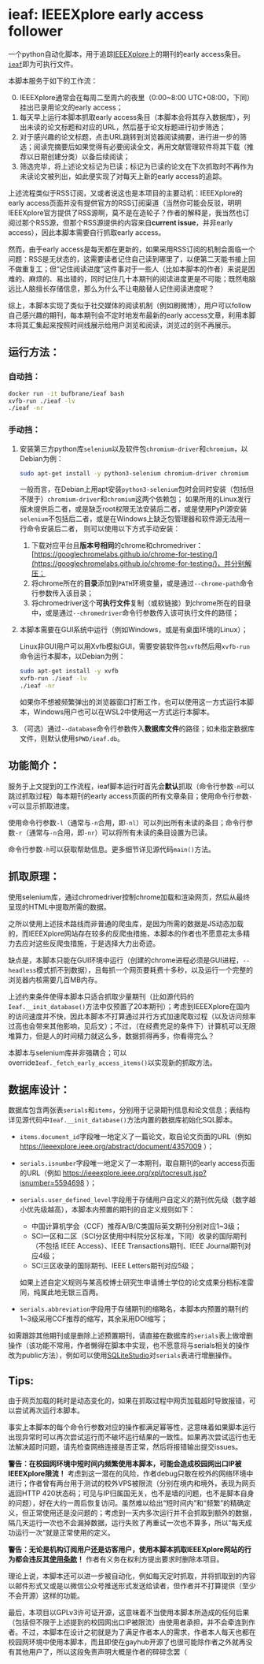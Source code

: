 # ieaf: IEEEXplore early access follower

一个python自动化脚本，用于追踪[IEEEXplore](https://ieeexplore.ieee.org)上的期刊的early access条目。[`ieaf`](https://github.com/bufbrane/ieaf/blob/main/ieaf)即为可执行文件。

本脚本服务于如下的工作流：

0. IEEEXplore通常会在每周二至周六的夜里（0:00~8:00 UTC+08:00，下同）挂出已录用论文的early access；
1. 每天早上运行本脚本抓取early access条目（本脚本会将其存入数据库），列出未读的论文标题和对应的URL，然后基于论文标题进行初步筛选；
2. 对于感兴趣的论文标题，点击URL跳转到浏览器阅读摘要，进行进一步的筛选；阅读完摘要后如果觉得有必要阅读全文，再用文献管理软件将其下载（推荐以日期创建分类）以备后续阅读；
3. 筛选完毕，将上述论文标记为已读；标记为已读的论文在下次抓取时不再作为未读论文被列出，如此便实现了对每天上新的early access的追踪。

上述流程类似于RSS订阅，又或者说这也是本项目的主要动机：IEEEXplore的early access页面并没有提供官方的RSS订阅渠道（当然你可能会反驳，明明IEEEXplore官方提供了RSS源啊，莫不是在造轮子？作者的解释是，我当然也订阅过那个RSS源，但那个RSS源提供的内容来自**current issue**，并非early access），因此本脚本需要自行抓取early access。

然而，由于early access是每天都在更新的，如果采用RSS订阅的机制会面临一个问题：RSS是无状态的，这需要读者记住自己读到哪里了，以便第二天能书接上回不做重复工；但“记住阅读进度”这件事对于一些人（比如本脚本的作者）来说是困难的、麻烦的、易出错的，同时记住几十本期刊的阅读进度更是不可能；既然电脑远比人脑擅长存储信息，那么为什么不让电脑替人记住阅读进度呢？

综上，本脚本实现了类似于社交媒体的阅读机制（例如刷微博），用户可以follow自己感兴趣的期刊，每本期刊会不定时地发布最新的early access文章，利用本脚本将其汇集起来按照时间线展示给用户浏览和阅读，浏览过的则不再展示。


## 运行方法：

### 自动挡：

```bash
docker run -it bufbrane/ieaf bash
xvfb-run ./ieaf -lv
./ieaf -nr
```


### 手动挡：

1. 安装第三方python库`selenium`以及软件包`chromium-driver`和`chromium`，以Debian为例：
    ```bash
    sudo apt-get install -y python3-selenium chromium-driver chromium
    ```
    一般而言，在Debian上用apt安装`python3-selenium`包时会同时安装（包括但不限于）`chromium-driver`和`chromium`这两个依赖包；
    如果所用的Linux发行版未提供后二者，或是缺乏root权限无法安装后二者，或是使用PyPI源安装`selenium`不包括后二者，或是在Windows上缺乏包管理器和软件源无法用一行命令安装后二者，
    则可以使用以下方式手动安装：
    
    1. 下载对应平台且**版本号相同**的chrome和chromedriver：[https://googlechromelabs.github.io/chrome-for-testing/](https://googlechromelabs.github.io/chrome-for-testing/)，并分别解压；
    2. 将chrome所在的**目录**添加到`PATH`环境变量，或是通过`--chrome-path`命令行参数传入该目录；
    3. 将chromedriver这个**可执行文件**复制（或软链接）到chrome所在的目录中，或是通过`--chromedriver`命令行参数传入该可执行文件的路径；
2. 本脚本需要在GUI系统中运行（例如Windows，或是有桌面环境的Linux）；

    Linux非GUI用户可以用Xvfb模拟GUI，需要安装软件包`xvfb`然后用`xvfb-run`命令运行本脚本，以Debian为例：
    ```bash
    sudo apt-get install -y xvfb
    xvfb-run ./ieaf -lv
    ./ieaf -nr
    ```
    如果你不想被频繁弹出的浏览器窗口打断工作，也可以使用这一方式运行本脚本，Windows用户也可以在WSL2中使用这一方式运行本脚本。
3. （可选）通过`--database`命令行参数传入**数据库文件**的路径；如未指定数据库文件，则默认使用`$PWD/ieaf.db`。


## 功能简介：

服务于上文提到的工作流程，ieaf脚本运行时首先会**默认**抓取（命令行参数`-n`可以跳过抓取过程）每本期刊的early access页面的所有文章条目；使用命令行参数`-v`可以显示抓取进度。

使用命令行参数`-l`（通常与`-n`合用，即`-nl`）可以列出所有未读的条目；命令行参数`-r`（通常与`-n`合用，即`-nr`）可以将所有未读的条目设置为已读。

命令行参数`-h`可以获取帮助信息。更多细节详见源代码`main()`方法。


## 抓取原理：

使用selenium库，通过chromedriver控制chrome加载和渲染网页，然后从最终呈现的HTML中提取所需的数据。

之所以使用上述技术路线而非普通的爬虫库，是因为所需的数据是JS动态加载的，而IEEEXplore网站存在较多的反爬虫措施，本脚本的作者也不愿意花太多精力去应对这些反爬虫措施，于是选择大力出奇迹。

缺点是，本脚本只能在GUI环境中运行（创建的chrome进程必须是GUI进程，`--headless`模式抓不到数据），且每抓一个网页要耗费十多秒，以及运行一个完整的浏览器内核需要几百MB内存。

上述约束条件使得本脚本只适合抓取少量期刊（比如源代码的`Ieaf.__init_database()`方法中仅预置了20本期刊）；考虑到IEEEXplore在国内的访问速度并不快，因此本脚本不打算通过并行方式加速爬取过程（以及访问频率过高也会带来其他影响，见后文）；不过，（在经费充足的条件下）计算机可以无限堆算力，但是人的时间精力就这么多，数据抓得再多，你看得完么？

本脚本与selenium库并非强耦合；可以override`Ieaf._fetch_early_access_items()`以实现新的抓取方法。


## 数据库设计：

数据库包含两张表`serials`和`items`，分别用于记录期刊信息和论文信息；表结构详见源代码中`Ieaf.__init_database()`方法内置的数据库初始化SQL脚本。

- `items.document_id`字段唯一地定义了一篇论文，取自论文页面的URL（例如 https://ieeexplore.ieee.org/abstract/document/4357009 ）；
- `serials.isnumber`字段唯一地定义了一本期刊，取自期刊的early access页面的URL（例如 https://ieeexplore.ieee.org/xpl/tocresult.jsp?isnumber=5594698 ）；
- `serials.user_defined_level`字段用于存储用户自定义的期刊优先级（数字越小优先级越高），本脚本内预置的期刊的自定义规则如下：
    - 中国计算机学会（CCF）推荐A/B/C类国际英文期刊分别对应1~3级；
    - SCI一区和二区（SCI分区使用中科院分区标准，下同）收录的国际期刊（不包括 IEEE Access）、IEEE Transactions期刊、IEEE Journal期刊对应4级；
    - SCI三区收录的国际期刊、IEEE Letters期刊对应5级；
    
    如果上述自定义规则与某高校博士研究生申请博士学位的论文成果分档标准雷同，纯属此地无银三百两。
- `serials.abbreviation`字段用于存储期刊的缩略名，本脚本内预置的期刊的1~3级采用CCF推荐的缩写，其余采用DOI缩写；

如需跟踪其他期刊或是删除上述预置期刊，请直接在数据库的`serials`表上做增删操作（该功能不常用，作者懒得在脚本中实现，也不愿意将与serials相关的操作改为public方法），例如可以使用[SQLiteStudio](https://github.com/pawelsalawa/sqlitestudio)对`serials`表进行增删操作。


## Tips:

由于网页加载的耗时是动态变化的，如果在抓取过程中网页加载超时导致报错，可以尝试再次运行本脚本。

事实上本脚本的每个命令行参数对应的操作都满足幂等性，这意味着如果脚本运行出现异常时可以再次尝试运行而不破坏运行结果的一致性。如果再次尝试运行也无法解决超时问题，请先检查网络连接是否正常，然后将报错输出提交issues。

**警告：在校园网环境中短时间内频繁使用本脚本，可能会造成校园网出口IP被IEEEXplore限流！** 考虑到这一潜在的风险，作者debug只敢在校外的网络环境中进行；作者曾有两台用于测试的校外VPS被限流（分别在境内和境外，表现为网页返回HTTP 420状态码；可见与IP归属国无关，也不是墙的问题，也不是脚本自身的问题），好在大约一周后恢复访问。虽然难以给出“短时间内”和“频繁”的精确定义，但正常使用还是没问题的；考虑到一天内多次运行并不会抓取到额外的数据，隔几天运行一次也不会漏掉数据，运行失败了再重试一次也不算多，所以“每天成功运行一次”就是正常使用的定义。

**警告：无论是机构订阅用户还是访客用户，使用本脚本抓取IEEEXplore网站的行为都会违反其[使用条款](https://ieeexplore.ieee.org/Xplorehelp/overview-of-ieee-xplore/terms-of-use)！** 作者有义务在权利方提出要求时删除本项目。

理论上说，本脚本还可以进一步被自动化，例如每天定时抓取，并将抓取到的内容以邮件形式又或是以微信公众号推送形式发送给读者，但作者并不打算提供（至少不会开源）这样的功能。

最后，本项目以GPLv3许可证开源，这意味着不当使用本脚本所造成的任何后果（包括但不限于上述提到的校园网出口IP被限流）由使用者承担，并不会牵连到作者。不过，本脚本在设计之初就是为了满足作者本人的需求，作者本人每天也都在校园网环境中使用本脚本，而且即使在gayhub开源了也很可能除作者之外就再没有其他用户了，所以这段免责声明大概是作者的碎碎念罢（
